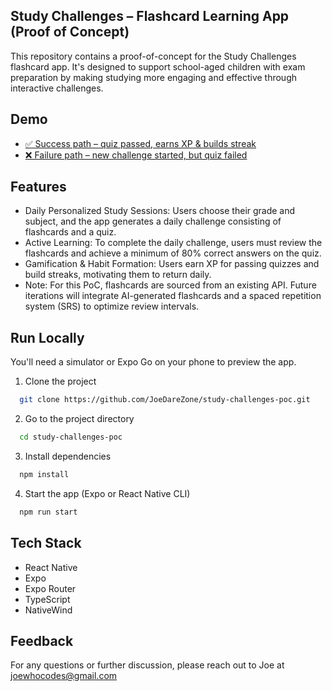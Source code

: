 
## Study Challenges – Flashcard Learning App (Proof of Concept)

This repository contains a proof-of-concept for the Study Challenges flashcard app. It's designed to support school-aged children with exam preparation by making studying more engaging and effective through interactive challenges.

## Demo

- [✅ Success path – quiz passed, earns XP & builds streak](https://youtube.com/shorts/lZH26bSWK00?si=Kjg9nzrgAM8w5nCa)
- [❌ Failure path – new challenge started, but quiz failed](https://youtube.com/shorts/3ndnFsAa630?si=vtcxsTE5OvX8G26H)


## Features

- Daily Personalized Study Sessions:
Users choose their grade and subject, and the app generates a daily challenge consisting of flashcards and a quiz.
- Active Learning:
To complete the daily challenge, users must review the flashcards and achieve a minimum of 80% correct answers on the quiz.
- Gamification & Habit Formation:
Users earn XP for passing quizzes and build streaks, motivating them to return daily.
- Note: For this PoC, flashcards are sourced from an existing API. Future iterations will integrate AI-generated flashcards and a spaced repetition system (SRS) to optimize review intervals.


## Run Locally

You'll need a simulator or Expo Go on your phone to preview the app.

1. Clone the project

```bash
  git clone https://github.com/JoeDareZone/study-challenges-poc.git
```

2. Go to the project directory

```bash
  cd study-challenges-poc
```

3. Install dependencies

```bash
  npm install
```

4. Start the app (Expo or React Native CLI)

```bash
  npm run start
```

## Tech Stack

- React Native
- Expo
- Expo Router
- TypeScript
- NativeWind

## Feedback

For any questions or further discussion, please reach out to Joe at joewhocodes@gmail.com


